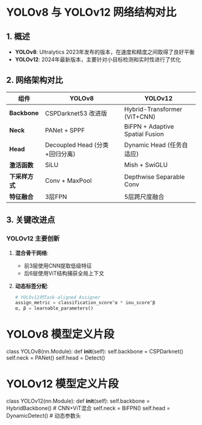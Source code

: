 # YOLOv8 与 YOLOv12 网络结构对比

## 1. 概述
- **YOLOv8**: Ultralytics 2023年发布的版本，在速度和精度之间取得了良好平衡
- **YOLOv12**: 2024年最新版本，主要针对小目标检测和实时性进行了优化

## 2. 网络架构对比

| 组件                | YOLOv8                          | YOLOv12                         |
|---------------------|---------------------------------|---------------------------------|
| **Backbone**        | CSPDarknet53 改进版             | Hybrid-Transformer (ViT+CNN)   |
| **Neck**            | PANet + SPPF                    | BiFPN + Adaptive Spatial Fusion|
| **Head**            | Decoupled Head (分类+回归分离)  | Dynamic Head (任务自适应)       |
| **激活函数**        | SiLU                            | Mish + SwiGLU                   |
| **下采样方式**      | Conv + MaxPool                  | Depthwise Separable Conv        |
| **特征融合**        | 3层FPN                          | 5层跨尺度融合                   |

## 3. 关键改进点

### YOLOv12 主要创新
1. **混合骨干网络**:
   - 前3层使用CNN提取低级特征
   - 后6层使用ViT结构捕获全局上下文

2. **动态标签分配**:
   ```python
   # YOLOv12的Task-aligned Assigner
   assign_metric = classification_score^α * iou_score^β
   α, β = learnable_parameters()
# YOLOv8 模型定义片段
class YOLOv8(nn.Module):
    def __init__(self):
        self.backbone = CSPDarknet()
        self.neck = PANet()
        self.head = Detect()

# YOLOv12 模型定义片段
class YOLOv12(nn.Module):
    def __init__(self):
        self.backbone = HybridBackbone()  # CNN+ViT混合
        self.neck = BiFPN()
        self.head = DynamicDetect()  # 动态参数头
